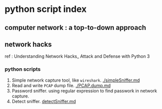 # python script index

## computer network : a top-to-down approach

## network hacks

ref : Understanding Network Hacks_ Attack and Defense with Python 3

### python scripts 

1. Simple network capture tool, like `wireshark`. [./simpleSniffer.md](./simpleSniffer.md)
2. Read and write `PCAP` dump file. [./PCAP.dump.md](./PCAP.dump.md)
3. Password sniffer. using regular expression to find passwork in network capture.
4. Detect sniffer. [detectSniffer.md](./detectSniffer.md)
